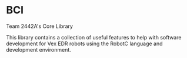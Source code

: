 # BCI
Team 2442A's Core Library

This library contains a collection of useful features to help with software development for Vex EDR robots using the RobotC language and development environment.
